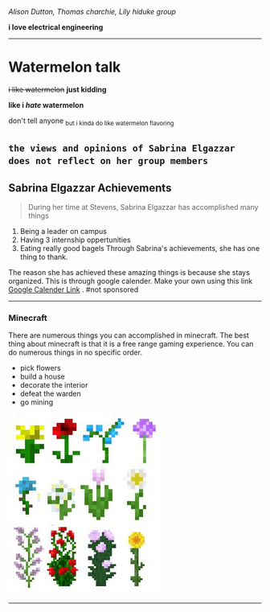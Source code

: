 _Alison Dutton, Thomas charchie, Lily hiduke group_

**i love electrical engineering**

---
# Watermelon talk
~~i like watermelon~~
**just kidding**

**like i _hate_ watermelon**

don't tell anyone <sub>but i kinda do like watermelon flavoring</sub>

`the views and opinions of Sabrina Elgazzar does not reflect on her group members`
---
## Sabrina Elgazzar Achievements
> During her time at Stevens, Sabrina Elgazzar has accomplished many things
1. Being a leader on campus
2. Having 3 internship oppertunities
3. Eating really good bagels
Through Sabrina's achievements, she has one thing to thank.

The reason she has achieved these amazing things is because she stays organized. This is through google calender. Make your own using this link [Google Calender Link](https://calendar.google.com/calendar/u/0/r?pli=1) . #not sponsored

---
### Minecraft
There are numerous things you can accomplished in minecraft. The best thing about minecraft is that it is a free range gaming experience. You can do numerous things in no specific order.
- pick flowers
- build a house
- decorate the interior
- defeat the warden
- go mining

![Minecraft flower](minecraftflower.jpeg)

---










